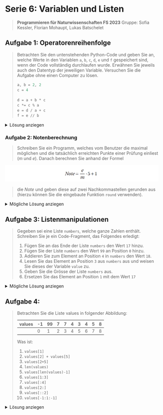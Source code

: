 # Serie 6: Variablen und Listen

> **Programmieren für Naturwissenschaften FS 2023**
> Gruppe: Sofia Kessler, Florian Mohaupt, Lukas Batschelet

## Aufgabe 1: Operatorenreihenfolge

> Betrachten Sie den untenstehenden Python-Code und geben Sie an, welche Werte in den Variablen `a`, `b`, `c`, `d`, `e` und `f` gespeichert sind, wenn der Code vollständig durchlaufen wurde. Erwähnen Sie jeweils auch den Datentyp der jeweiligen Variable. Versuchen Sie die Aufgabe ohne einen Computer zu lösen.
> ```python
> a, b = 2, 2
> c = 4
> 
> d = a + b * c
> c *= c % a
> e = d / a + c
> f = e // b
> ```
<details>
	<summary> Lösung anziegen</summary>

```python
d = a + b * c
d = 2 + 2 * 4
d = 10 # int

c *= c % a
c = c * (c % a)
c = 4 * (4 % 2)
c = 0 # int

e = d / a + c
e = 10 / 2 + 0
e = 5.0 # float

f = e // b
f = 5.0 // 2
f = 2.0 # float
```

[Kompletter Quellcode zum überprüfen](S6A1.py)
</details>

### Aufgabe 2: Notenberechnung

> Schreiben Sie ein Programm, welches vom Benutzer die maximal möglichen und die tatsächlich erreichten Punkte einer Prüfung einliest (*m* und *e*). Danach berechnen Sie anhand der Formel

![Formel](RESOURCES/Notenformel.png)

> die *Note* und geben diese auf zwei Nachkommastellen gerunden aus (hierzu können Sie die eingebaute Funktion `round` verwenden).

<details>
	<summary> Mögliche Lösung anziegen</summary>

```python
points_max = int(input("Maximal erreichbare Punkte: "))
points = int(input("Erreichte Punkte: "))
          
    # Notenberechnung
    grade = (points / points_max) * 5 + 1
    round(grade, 3)

    print("Maximale Punkte:", points_max)
    print("Erreichte Punkte:", points)
    print("Note:", grade)
```

[Die abgelegte Datei](S6A2.py), fügt zusätzlich eine Schlaufe ein um mehrere Noten berechnen zu können. Ebenfalls wird eine gewisse Wertprüfung durchgeführt.

</details>

## Aufgabe 3: Listenmanipulationen

> Gegeben sei eine Liste `numbers`, welche ganze Zahlen enthält. Schreiben Sie je ein Code-Fragment, das Folgendes erledigt:
> 	1. Fügen Sie an das Ende der Liste `numbers` den Wert `17` hinzu.
> 	2. Fügen Sie der Liste `numbers` den Wert `99` an Position `0` hinzu.
> 	3. Addieren Sie zum Element an Position `4` in `numbers` den Wert `18`.
> 	4. Lesen Sie das Element an Position `3` aus `numbers` aus und weisen Sie dieses der Variable `value` zu.
> 	5. Geben Sie die Grösse der Liste `numbers` aus.
> 	6. Ersetzen Sie das Element an Position `1` mit dem Wert `17`

<details>
	<summary> Mögliche Lösung anziegen</summary>

```python
# Erstellen der Liste
numbers = (list(range(0,5,1)))

# Manipulationen
numbers.append(17)
numbers.insert(0, 99)
numbers[4] += 18
value = numbers[3]
print("Länge der Liste:", len(numbers))
numbers[1] = 1
  
print(numbers)
```

[Kompletter Quellcode](S6A3.py)
</details>

## Aufgabe 4:

> Betrachten Sie die Liste values in folgender Abbildung:
> 
> | values | -1  | 99  | 7   | 7   | 4   | 3   | 4   | 5   | 8   |
> | ------ | --- | --- | --- | --- | --- | --- | --- | --- | --- |
> |        | 0   | 1   | 2   | 3   | 4   | 5   | 6   | 7   | 8   | 
> 
> Was ist:
> 	1. `values[1]`
> 	2. `values[2] + values[5]`
> 	3. `values[2+5]`
> 	4. `len(values)`
> 	5. `values[len(values)-1]`
> 	6. `values[1:3]`
> 	7. `values[:4]`
> 	8. `values[2:]`
> 	9. `values[::2]`
> 	10. `values[-1:1:-1]`


<details>
	<summary> Lösung anziegen</summary>

1. `99`
2. `10`
3. `5`
4. `9`
5. `8`
6. `[99, 7]`
7. `[-1, 99, 7, 7]`
8. `[7, 7, 4, 3, 4, 5, 8]`
9. `[-1, 7, 4, 4, 8]`
10. `[8, 5, 4, 3, 4, 7, 7]`

</details>

